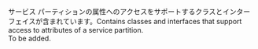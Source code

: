 <Namespace Name="Microsoft.ServiceFabric.Services.Client">
  <Docs>
    <summary><span data-ttu-id="ea45f-101">サービス パーティションの属性へのアクセスをサポートするクラスとインターフェイスが含まれています。</span><span class="sxs-lookup"><span data-stu-id="ea45f-101">Contains classes and interfaces that support access to attributes of a service partition.</span></span></summary> 
    <remarks>To be added.</remarks>
  </Docs>
</Namespace>
